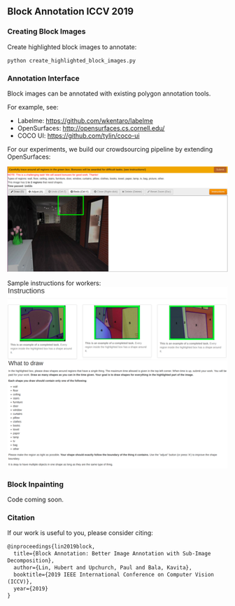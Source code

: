 ## Block Annotation ICCV 2019

### Creating Block Images
Create highlighted block images to annotate:
```
python create_highlighted_block_images.py
```

### Annotation Interface
Block images can be annotated with existing polygon annotation tools.

For example, see:
- Labelme: https://github.com/wkentaro/labelme
- OpenSurfaces: http://opensurfaces.cs.cornell.edu/
- COCO UI: https://github.com/tylin/coco-ui

For our experiments, we build our crowdsourcing pipeline by extending OpenSurfaces:

![alt text](readme_images/sample_interface.png)

Sample instructions for workers:
![alt text](readme_images/sample_instructions_block1.png)
![alt text](readme_images/sample_instructions_block2.png)

### Block Inpainting

Code coming soon.

### Citation
If our work is useful to you, please consider citing:
```
@inproceedings{lin2019block,
  title={Block Annotation: Better Image Annotation with Sub-Image Decomposition},
  author={Lin, Hubert and Upchurch, Paul and Bala, Kavita},
  booktitle={2019 IEEE International Conference on Computer Vision (ICCV)},
  year={2019}
}
```

